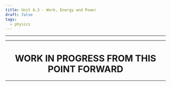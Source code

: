 ```yaml
---
title: Unit A.3 - Work, Energy and Power
draft: false
tags:
  - physics
---
```

---


---

<h1 style="text-align:center">WORK IN PROGRESS FROM THIS POINT FORWARD</h1>

---
